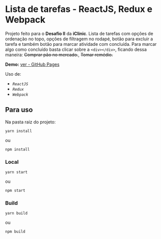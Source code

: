 # Lista de tarefas - ReactJS, Redux e Webpack

Projeto feito para o **Desafio II** da **iClinic**.
Lista de tarefas com opções de ordenação no topo, opções de filtragem no rodapé, botão para excluir a tarefa e também botão para marcar atividade com concluída.
Para marcar algo como concluído basta clicar sobre a `<div></div>`, ficando dessa maneira:
~~Comprar pão no mercado.~~, ~~Tomar remédio.~~

**Demo:** [ver - GitHub Pages](https://mauriciord.github.io/lista-tarefas-react/)

Uso de:
- _`ReactJS`_
- _`Redux`_
- _`Webpack`_

## Para uso

Na pasta raiz do projeto:
```
yarn install
```
ou
```
npm install
```

### Local
```
yarn start
```
ou
```
npm start
```

### Build
```
yarn build
```
ou
```
npm build
```
